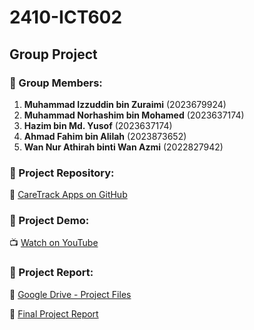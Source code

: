 # 2410-ICT602
## Group Project

### 👥 Group Members:
1. **Muhammad Izzuddin bin Zuraimi** (2023679924)  
2. **Muhammad Norhashim bin Mohamed** (2023637174)  
3. **Hazim bin Md. Yusof** (2023637174)  
4. **Ahmad Fahim bin Alilah** (2023873652)  
5. **Wan Nur Athirah binti Wan Azmi** (2022827942)  

### 📂 Project Repository:
🔗 [CareTrack Apps on GitHub](https://github.com/ayieeez/CareTrack-Apps)

### 🎥 Project Demo:
📺 [Watch on YouTube](https://www.youtube.com/watch?v=GosKRNiaojc)

### 📄 Project Report:

📂 [Google Drive - Project Files](https://drive.google.com/drive/folders/1iOP5Qq9iIfbubQb96qAPMKRmgbFlKCSD?usp=sharing)

📄 [Final Project Report](https://drive.google.com/file/d/1mMO5D3jPEdPMvNhGhQPl6Qb6XE0C01ss/view?usp=drive_link)

